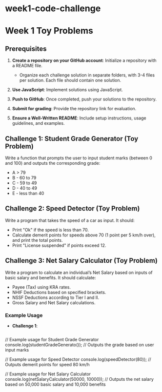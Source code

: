 # week1-code-challenge
# Week 1 Toy Problems

## Prerequisites

1. **Create a repository on your GitHub account**: Initialize a repository with a README file.
   - Organize each challenge solution in separate folders, with 3-4 files per solution. Each file should contain one solution.
   
2. **Use JavaScript**: Implement solutions using JavaScript.
   
3. **Push to GitHub**: Once completed, push your solutions to the repository.
   
4. **Submit for grading**: Provide the repository link for evaluation.
   
5. **Ensure a Well-Written README**: Include setup instructions, usage guidelines, and examples.

## Challenge 1: Student Grade Generator (Toy Problem)

Write a function that prompts the user to input student marks (between 0 and 100) and outputs the corresponding grade:
- A > 79
- B - 60 to 79
- C - 59 to 49
- D - 40 to 49
- E - less than 40

## Challenge 2: Speed Detector (Toy Problem)

Write a program that takes the speed of a car as input. It should:
- Print "Ok" if the speed is less than 70.
- Calculate demerit points for speeds above 70 (1 point per 5 km/h over), and print the total points.
- Print "License suspended" if points exceed 12.

## Challenge 3: Net Salary Calculator (Toy Problem)

Write a program to calculate an individual’s Net Salary based on inputs of basic salary and benefits. It should calculate:
- Payee (Tax) using KRA rates.
- NHIF Deductions based on specified brackets.
- NSSF Deductions according to Tier I and II.
- Gross Salary and Net Salary calculations.

### Example Usage

- **Challenge 1**:
  ```javascript
 // Example usage for Student Grade Generator
console.log(studentGradeGenerato()); // Outputs the grade based on user input marks

// Example usage for Speed Detector
console.log(speedDetector(80)); // Outputs demerit points for speed 80 km/h

// Example usage for Net Salary Calculator
console.log(netSalaryCalculator(50000, 10000)); // Outputs the net salary based on 50,000 basic salary and 10,000 benefits

